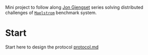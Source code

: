 Mini project to follow along [Jon Gjengset](https://www.youtube.com/watch?v=gboGyccRVXI)
series solving distributed challenges of [`Maelstrom`]([https://fly.io/dist-sys/])
benchmark system.


# Start
Start here to design the protocol 
[protocol.md](https://github.com/jepsen-io/maelstrom/blob/main/resources/protocol-intro.md)


